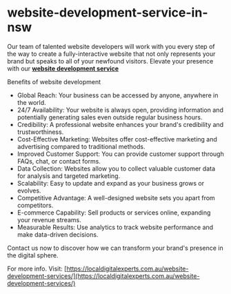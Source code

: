 # website-development-service-in-nsw
Our team of talented website developers will work with you every step of the way to create a fully-interactive website that not only represents your brand but speaks to all of your newfound visitors. Elevate your presence with our [**website development service**](https://localdigitalexperts.com.au/website-development-services/)

Benefits of website development

* Global Reach: Your business can be accessed by anyone, anywhere in the world.
* 24/7 Availability: Your website is always open, providing information and potentially generating sales even outside regular business hours.
* Credibility: A professional website enhances your brand's credibility and trustworthiness.
* Cost-Effective Marketing: Websites offer cost-effective marketing and advertising compared to traditional methods.
* Improved Customer Support: You can provide customer support through FAQs, chat, or contact forms.
* Data Collection: Websites allow you to collect valuable customer data for analysis and targeted marketing.
* Scalability: Easy to update and expand as your business grows or evolves.
* Competitive Advantage: A well-designed website sets you apart from competitors.
* E-commerce Capability: Sell products or services online, expanding your revenue streams.
* Measurable Results: Use analytics to track website performance and make data-driven decisions.

Contact us now to discover how we can transform your brand's presence in the digital sphere.

For more info. Visit: [https://localdigitalexperts.com.au/website-development-services/](https://localdigitalexperts.com.au/website-development-services/)
